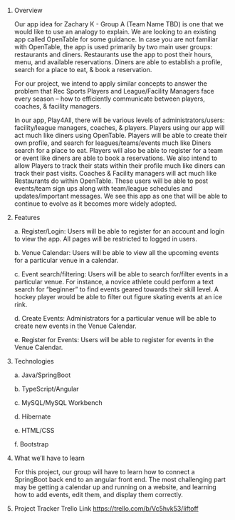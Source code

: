 1. Overview

	Our app idea for Zachary K - Group A (Team Name TBD) is one that we would like to use an analogy to explain. We are looking to an existing app called OpenTable for some guidance. In case you are not familiar with OpenTable, the app is used primarily by two main user groups: restaurants and diners. Restaurants use the app to post their hours, menu, and available reservations. Diners are able to establish a profile, search for a place to eat, & book a reservation.

	For our project, we intend to apply similar concepts to answer the problem that Rec Sports Players and League/Facility Managers face every season – how to efficiently communicate between players, coaches, & facility managers.

	In our app, Play4All, there will be various levels of administrators/users: facility/league managers, coaches, & players. Players using our app will act much like diners using OpenTable. Players will be able to create their own profile, and search for leagues/teams/events much like Diners search for a place to eat. Players will also be able to register for a team or event like diners are able to book a reservations. We also intend to allow Players to track their stats within their profile much like diners can track their past visits. Coaches & Facility managers will act much like Restaurants do within OpenTable. These users will be able to post events/team sign ups along with team/league schedules and updates/important messages. We see this app as one that will be able to continue to evolve as it becomes more widely adopted.

2. Features

	a. Register/Login: Users will be able to register for an account and login to view the app. All pages will be restricted to logged in users.

	b. Venue Calendar: Users will be able to view all the upcoming events for a particular venue in a calendar.

	c. Event search/filtering: Users will be able to search for/filter events in a particular venue. For instance, a novice athlete could perform a text search for “beginner” to find events geared towards their skill level. A hockey player would be able to filter out figure skating events at an ice rink.

	d. Create Events: Administrators for a particular venue will be able to create new events in the Venue Calendar.

	e. Register for Events: Users will be able to register for events in the Venue Calendar.

3. Technologies

	a. Java/SpringBoot

	b. TypeScript/Angular

	c. MySQL/MySQL Workbench

	d. Hibernate

	e. HTML/CSS
	
	f. Bootstrap

4. What we’ll have to learn

	For this project, our group will have to learn how to connect a SpringBoot back end to an angular front end. The most challenging part may be getting a calendar up and running on a website, and learning how to add events, edit them, and display them correctly.
	
5. Project Tracker Trello Link
https://trello.com/b/Vc5hvk53/liftoff	
